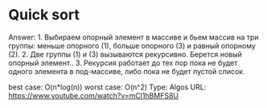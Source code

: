 # Quick sort

Answer: 1. Выбираем опорный элемент в массиве и бьем массив на три группы: меньше опорного (1), больше опорного (3) и равный опорному (2).
2. Две группы (1) и (3) вызываются рекурсивно. Берется новый опорный элемент.. 
3. Рекурсия работает до тех пор пока не будет одного элемента в под-массиве, либо пока не будет пустой список.


best case: O(n*log(n))
worst case: O(n^2)
Type: Algos
URL: https://www.youtube.com/watch?v=mCl1hBMFS8U